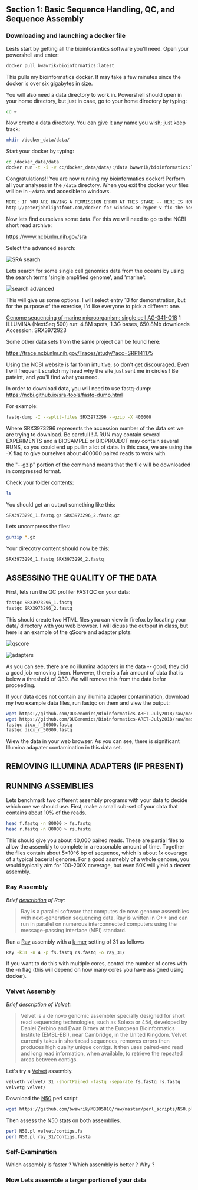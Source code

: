## Section 1: Basic Sequence Handling, QC, and Sequence Assembly

### Downloading and launching a docker file

Lests start by getting all the bioinforamtics software you'll need.  Open your powershell and enter:

```sh
docker pull bwawrik/bioinformatics:latest
```

This pulls my bioinformatics docker.  It may take a few minutes since the docker is over six gigabytes in size.

You will also need a data directory to work in.  Powershell should open in your home directory, but just in case, go to your home directory by typing:

```sh
cd ~
```

Now create a data directory.  You can give it any name you wish; just keep track:

```sh
mkdir /docker_data/data/
```

Start your docker by typing:

```sh
cd /docker_data/data
docker run -t -i -v c:/docker_data/data/:/data bwawrik/bioinformatics:latest
```

Congratulations!! You are now running my bioinformatics docker! Perform all your analyses in the `/data` directory. When you exit the docker your files will be in `~/data` and accesible to windows.

```sh
NOTE: IF YOU ARE HAVING A PERMISSION ERROR AT THIS STAGE -- HERE IS HOW TO FIX IT:
http://peterjohnlightfoot.com/docker-for-windows-on-hyper-v-fix-the-host-volume-sharing-issue/
```

Now lets find ourselves some data.  For this we will need to go to the NCBI short read archive:

https://www.ncbi.nlm.nih.gov/sra

Select the advanced search:

![SRA search](https://github.com/OUGenomics/Bioinformatics-ARET-July2018/blob/master/images/sra_advanced_search_Step_1.PNG)

Lets search for some single cell genomics data from the oceans by using the search terms 'single amplified genome', and 'marine':

![search advanced](https://github.com/OUGenomics/Bioinformatics-ARET-July2018/blob/master/images/sra_search_step_2.PNG)

This will give us some options.  I will select entry 13 for demonstration, but for the purpose of the exercise, I'd like everyone to pick a different one.

[Genome sequencing of marine microorganism: single cell AG-341-O18](https://www.ncbi.nlm.nih.gov/sra/SRX3972923[accn])
1 ILLUMINA (NextSeq 500) run: 4.8M spots, 1.3G bases, 650.8Mb downloads
Accession: SRX3972923

Some other data sets from the same project can be found here:

https://trace.ncbi.nlm.nih.gov/Traces/study/?acc=SRP141175

Using the NCBI website is far form intuitive, so don't get discouraged.  Even I will frequenlt scratch my head why the site just sent me in circles ! Be pateint, and you'll find what you need.

In order to download data, you will need to use fastq-dump:
https://ncbi.github.io/sra-tools/fastq-dump.html

For example:

```sh
fastq-dump -I --split-files SRX3973296 --gzip -X 400000
```
Where SRX3973296 represents the accession number of the data set we are trying to download.  Be carefull ! A RUN may contain several EXPERIMENTS and a BIOSAMPLE or BIOPROJECT may contain several RUNS, so you could end up pullin a lot of data. In this case, we are using the -X flag to give ourselves about 400000 paired reads to work with.  

the "--gzip" portion of the command means that the file will be downloaded in compressed format.  

Check your folder contents:

```sh
ls
```

You should get an output something like this:

```sh
SRX3973296_1.fastq.gz SRX3973296_2.fastq.gz
```

Lets uncompress the files:

```sh
gunzip *.gz
```
Your direcotry content should now be this:

```sh
SRX3973296_1.fastq SRX3973296_2.fastq
```
## ASSESSING THE QUALITY OF THE DATA

First, lets run the QC profiler FASTQC on your data:

```sh
fastqc SRX3973296_1.fastq 
fastqc SRX3973296_2.fastq
```

This should create two HTML files you can view in firefox by locating your data/ directory with you web browser. I will dicuss the outbput in class, but here is an example of the qScore and adapter plots:

![qscore](https://github.com/OUGenomics/Bioinformatics-ARET-July2018/blob/master/images/SRX3973273_1_per_base_quality.png)

![adapters](https://github.com/OUGenomics/Bioinformatics-ARET-July2018/blob/master/images/SRX3973273_1_adapter_content.png)


As you can see, there are no illumina adapters in the data -- good, they did a good job removing them.  However, there is a fair amount of data that is below a threshold of Q30.  We will remove this from the data befor proceeding.


If your data does not contain any illumina adapter contamination, download my two example data files, run fastqc on them and view the output:


```sh
wget https://github.com/OUGenomics/Bioinformatics-ARET-July2018/raw/master/sample_seqs/diox_f_50000.fastq
wget https://github.com/OUGenomics/Bioinformatics-ARET-July2018/raw/master/sample_seqs/diox_r_50000.fastq
fastqc diox_f_50000.fastq
fastqc diox_r_50000.fastq
```

Wiew the data in your web browser.  As you can see, there is significant Illumina adapater contamination in this data set.





## REMOVING ILLUMINA ADAPTERS (IF PRESENT)





## RUNNING ASSEMBLIES

Lets benchmark two different assembly programs with your data to decide which one we should use.  First, make a small sub-set of your data that contains about 10% of the reads.

```sh
head f.fastq -n 80000 > fs.fastq
head r.fastq -n 80000 > rs.fastq
```
This should give you about 40,000 paired reads. These are partial files to allow the assembly to complete in a reasonable amount of time. Together the files contain about 5*10^6 bp of sequence, which is about 1x coverage of a typical bacerial genome.  For a good assmebly of a whole genome, you would typically aim for 100-200X coverage, but even 50X will yield a decent assembly.

### Ray Assembly

*Brief [description](http://denovoassembler.sourceforge.net/index.html) of Ray:*

> Ray is a parallel software that computes de novo genome assemblies with next-generation sequencing data.  Ray is written in C++ and can run in parallel on numerous interconnected computers using the message-passing interface (MPI) standard.

Run a [Ray](http://denovoassembler.sourceforge.net/manual.html) assembly with a [k-mer](https://en.wikipedia.org/wiki/K-mer) setting of 31 as follows
  
```sh
Ray -k31 -n 4 -p fs.fastq rs.fastq -o ray_31/
```

If you want to do this with multiple cores, control the number of cores with the -n flag (this will depend on how many cores you have assigned using docker).


### Velvet Assembly

*Brief [description](https://www.ebi.ac.uk/~zerbino/velvet/) of Velvet:*

>Velvet is a de novo genomic assembler specially designed for short read sequencing technologies, such as Solexa or 454, developed by Daniel Zerbino and Ewan Birney at the European Bioinformatics Institute (EMBL-EBI), near Cambridge, in the United Kingdom.  Velvet currently takes in short read sequences, removes errors then produces high quality unique contigs. It then uses paired-end read and long read information, when available, to retrieve the repeated areas between contigs.

Let's try a [Velvet](https://www.ebi.ac.uk/~zerbino/velvet/) assembly.

```sh
velveth velvet/ 31 -shortPaired -fastq -separate fs.fastq rs.fastq
velvetg velvet/
```

Download the [N50](https://en.wikipedia.org/wiki/N50_statistic) perl script
 
```sh
wget https://github.com/bwawrik/MBIO5810/raw/master/perl_scripts/N50.pl
```

Then assess the N50 stats on both assemblies.

```sh
perl N50.pl velvet/contigs.fa
perl N50.pl ray_31/Contigs.fasta
```

### Self-Examination
Which assembly is faster ? Which assembly is better ? Why ?




### Now Lets assemble a larger portion of your data


